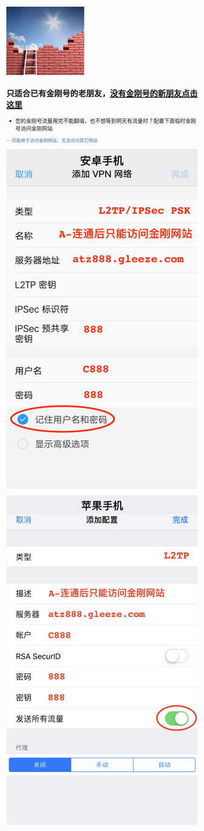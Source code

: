 ![athird](l-w-s-athird.png)

## 只适合已有金刚号的老朋友，[没有金刚号的新朋友点击这里](https://github.com/a2zitpro/k/blob/master/README.md)
* 您的金刚号流量用完不能翻墙，也不想等到明天有流量时？配置下面临时金刚号访问金刚网站
```diff
- 仅能用于访问金刚网站，无法访问其它网站
```
![athird](888android0.jpg) 

![athird](888ios0.jpg) 
